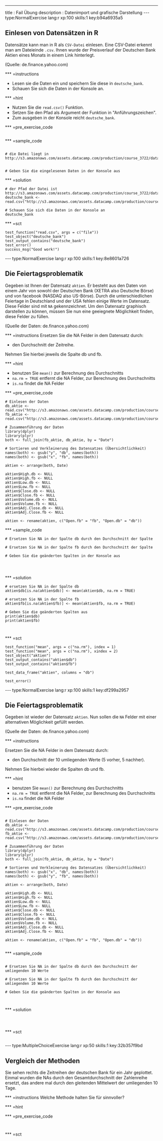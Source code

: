 ---
title       : Fail Übung
description : Datenimport und grafische Darstellung
--- type:NormalExercise lang:r xp:100 skills:1 key:b94a6935a5
## Einlesen von Datensätzen in R

Datensätze kann man in R als `CSV-Datei` einlesen. Eine CSV-Datei erkennt man am Dateieinde `.csv`.
Ihnen wurde der Preisverlauf der Deutschen Bank Aktien eines Monats in einem Link hinterlegt.

(Quelle: de.finance.yahoo.com)


*** =instructions

- Lesen sie die Daten ein und speichern Sie diese in `deutsche_bank`.
- Schauen Sie sich die Daten in der Konsole an.

*** =hint
- Nutzen Sie die `read.csv()` Funktion.
- Setzen Sie den Pfad als Argument der Funktion in "Anführungszeichen".
- Zum ausgeben in der Konsole reicht `deutsche_bank`.

*** =pre_exercise_code
```{r}
```

*** =sample_code
```{r}

# die Datei liegt in http://s3.amazonaws.com/assets.datacamp.com/production/course_3722/datasets/table.csv


# Geben Sie die eingelesenen Daten in der Konsole aus

```

*** =solution
```{r}
# der Pfad der Datei ist http://s3.amazonaws.com/assets.datacamp.com/production/course_3722/datasets/table.csv
deutsche_bank <- read.csv("http://s3.amazonaws.com/assets.datacamp.com/production/course_3722/datasets/table.csv")

# Schauen Sie sich die Daten in der Konsole an
deutsche_bank

```

*** =sct
```{r}
test_function("read.csv", args = c("file"))
test_object("deutsche_bank")
test_output_contains("deutsche_bank")
test_error()
success_msg("Good work!")

```
--- type:NormalExercise lang:r xp:100 skills:1 key:8e8601a726
## Die Feiertagsproblematik

Gegeben ist Ihnen der Datensatz `aktien`. Er besteht aus den Daten von einem Jahr von sowohl der Deutschen Bank (XETRA also Deutsche Börse) und von facebook (NASDAQ also US-Börse). Durch die unterschiedlichen Feiertage in Deutschland und der USA fehlen einige Werte im Datensatz. Diese Felder sind mit `NA` gekennzeichnet. Um den Datensatz graphisch darstellen zu können, müssen Sie nun eine geeiegnete Möglichkeit finden, diese Felder zu füllen.

(Quelle der Daten: de.finance.yahoo.com)

*** =instructions
Ersetzen Sie die NA Felder in dem Datensatz durch:

- den Durchschnitt der Zeitreihe.

Nehmen Sie hierbei jeweils die Spalte db und fb.

*** =hint
- benutzen Sie `mean()` zur Berechnung des Durchschnitts
- `na.rm = TRUE` entfernt die NA Felder, zur Berechnung des Durchschnitts
- `is.na` findet die NA Felder


*** =pre_exercise_code
```{r}
# Einlesen der Daten
db_aktie <- read.csv("http://s3.amazonaws.com/assets.datacamp.com/production/course_3722/datasets/default.csv")
fb_aktie <- read.csv("http://s3.amazonaws.com/assets.datacamp.com/production/course_3722/datasets/fb_aktie.csv")

# Zusammenführung der Daten
library(dplyr)
library(plyr)
both <- full_join(fb_aktie, db_aktie, by = "Date")

# Sortieren und Verkleinerung des Datensatzes (Übersichtlichkeit)
names(both) <- gsub("y", "db", names(both))
names(both) <- gsub("x", "fb", names(both))

aktien <- arrange(both, Date)

aktien$High.db <- NULL
aktien$High.fb <- NULL
aktien$Low.db <- NULL
aktien$Low.fb <- NULL
aktien$Close.db <- NULL
aktien$Close.fb <- NULL
aktien$Volume.db <- NULL
aktien$Volume.fb <- NULL
aktien$Adj.Close.db <- NULL
aktien$Adj.Close.fb <- NULL

aktien <- rename(aktien, c("Open.fb" = "fb", "Open.db" = "db"))

```

*** =sample_code
```{r}
# Ersetzen Sie NA in der Spalte db durch den Durchschnitt der Spalte

# Ersetzen Sie NA in der Spalte fb durch den Durchschnitt der Spalte

# Geben Sie die geänderten Spalten in der Konsole aus




```

*** =solution
```{r}
# ersetzen Sie NA in der Spalte db
aktien$db[is.na(aktien$db)] <- mean(aktien$db, na.rm = TRUE)

# ersetzen Sie NA in der Spalte fb
aktien$fb[is.na(aktien$fb)] <- mean(aktien$fb, na.rm = TRUE)

# Geben Sie die geänderten Spalten aus
print(aktien$db)
print(aktien$fb)



```

*** =sct
```{r}
test_function("mean", args = c("na.rm"), index = 1)
test_function("mean", args = c("na.rm"), xindex = 2)
test_object("aktien")
test_output_contains("aktien$db")
test_output_contains("aktien$fb")

test_data_frame("aktien", columns = "db")

test_error()

```


--- type:NormalExercise lang:r xp:100 skills:1 key:df299a2957
## Die Feiertagsproblematik

Gegeben ist wieder der Datensatz `aktien`. Nun sollen die `NA` Felder mit einer alternativen Möglichkeit gefüllt werden.

(Quelle der Daten: de.finance.yahoo.com)

*** =instructions

Ersetzen Sie die NA Felder in dem Datensatz durch:

- den Durchschnitt der 10 umliegenden Werte (5 vorher, 5 nachher).

Nehmen Sie hierbei wieder die Spalten db und fb.

*** =hint

- benutzen Sie `mean()` zur Berechnung des Durchschnitts
- `na.rm = TRUE` entfernt die NA Felder, zur Berechnung des Durchschnitts
- `is.na` findet die NA Felder

*** =pre_exercise_code
```{r}

# Einlesen der Daten
db_aktie <- read.csv("http://s3.amazonaws.com/assets.datacamp.com/production/course_3722/datasets/default.csv")
fb_aktie <- read.csv("http://s3.amazonaws.com/assets.datacamp.com/production/course_3722/datasets/fb_aktie.csv")

# Zusammenführung der Daten
library(dplyr)
library(plyr)
both <- full_join(fb_aktie, db_aktie, by = "Date")

# Sortieren und Verkleinerung des Datensatzes (Übersichtlichkeit)
names(both) <- gsub("x", "db", names(both))
names(both) <- gsub("y", "fb", names(both))

aktien <- arrange(both, Date)

aktien$High.db <- NULL
aktien$High.fb <- NULL
aktien$Low.db <- NULL
aktien$Low.fb <- NULL
aktien$Close.db <- NULL
aktien$Close.fb <- NULL
aktien$Volume.db <- NULL
aktien$Volume.fb <- NULL
aktien$Adj.Close.db <- NULL
aktien$Adj.Close.fb <- NULL

aktien <- rename(aktien, c("Open.fb" = "fb", "Open.db" = "db"))


```

*** =sample_code
```{r}

# Ersetzen Sie NA in der Spalte db durch den Durchschnitt der umliegenden 10 Werte

# Ersetzen Sie NA in der Spalte fb durch den Durchschnitt der umliegenden 10 Werte

# Geben Sie die geänderten Spalten in der Konsole aus



```

*** =solution
```{r}



```

*** =sct
```{r}

```

--- type:MultipleChoiceExercise lang:r xp:50 skills:1 key:32b357f9bd
## Vergleich der Methoden
Sie sehen rechts die Zeitreihen der deutschen Bank für ein Jahr geplottet. Einmal wurden die NAs durch den Gesamtdurchschnitt der Zahlenreihe ersetzt, das andere mal durch den gleitenden Mittelwert der umliegenden 10 Tage.

*** =instructions
Welche Methode halten Sie für sinnvoller?

*** =hint

*** =pre_exercise_code
```{r}


```

*** =sct
```{r}

```
